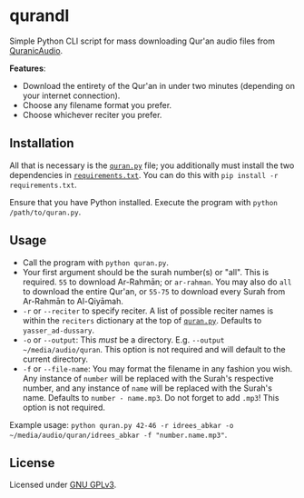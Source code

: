 # qurandl
Simple Python CLI script for mass downloading Qur'an audio files from [QuranicAudio](https://www.quranicaudio.com).

**Features**:
- Download the entirety of the Qur'an in under two minutes (depending on your internet connection).
- Choose any filename format you prefer.
- Choose whichever reciter you prefer.

## Installation
All that is necessary is the [`quran.py`](./quran.py) file; you additionally must install the two dependencies in [`requirements.txt`](./requirements.txt). You can do this with `pip install -r requirements.txt`.

Ensure that you have Python installed. Execute the program with `python /path/to/quran.py`.

## Usage

- Call the program with `python quran.py`.
- Your first argument should be the surah number(s) or "all". This is required. `55` to download Ar-Rahmān; or `ar-rahman`. You may also do `all` to download the entire Qur'an, or `55-75` to download every Surah from Ar-Rahmān to Al-Qiyāmah.
- `-r` or `--reciter` to specify reciter. A list of possible reciter names is within the `reciters` dictionary at the top of [`quran.py`](./quran.py). Defaults to `yasser_ad-dussary`.
- `-o` or `--output`: This *must* be a directory. E.g. `--output ~/media/audio/quran`. This option is not required and will default to the current directory.
- `-f` or `--file-name`: You may format the filename in any fashion you wish. Any instance of `number` will be replaced with the Surah's respective number, and any instance of `name` will be replaced with the Surah's name. Defaults to `number - name.mp3`. Do not forget to add `.mp3`! This option is not required.

Example usage: `python quran.py 42-46 -r idrees_abkar -o ~/media/audio/quran/idrees_abkar -f "number.name.mp3"`.

## License
Licensed under [GNU GPLv3](./LICENSE).